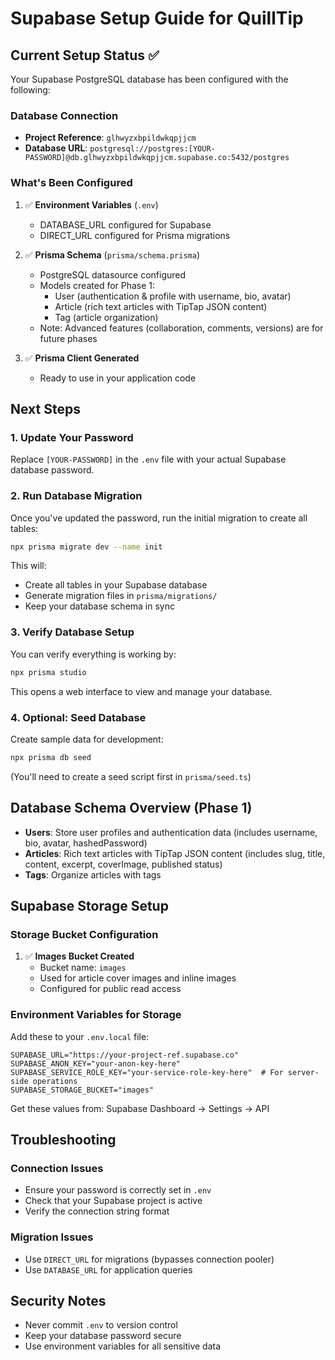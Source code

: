 # Supabase Setup Guide for QuillTip

## Current Setup Status ✅

Your Supabase PostgreSQL database has been configured with the following:

### Database Connection
- **Project Reference**: `glhwyzxbpildwkqpjjcm`
- **Database URL**: `postgresql://postgres:[YOUR-PASSWORD]@db.glhwyzxbpildwkqpjjcm.supabase.co:5432/postgres`

### What's Been Configured

1. ✅ **Environment Variables** (`.env`)
   - DATABASE_URL configured for Supabase
   - DIRECT_URL configured for Prisma migrations

2. ✅ **Prisma Schema** (`prisma/schema.prisma`)
   - PostgreSQL datasource configured
   - Models created for Phase 1:
     - User (authentication & profile with username, bio, avatar)
     - Article (rich text articles with TipTap JSON content)
     - Tag (article organization)
   - Note: Advanced features (collaboration, comments, versions) are for future phases

3. ✅ **Prisma Client Generated**
   - Ready to use in your application code

## Next Steps

### 1. Update Your Password
Replace `[YOUR-PASSWORD]` in the `.env` file with your actual Supabase database password.

### 2. Run Database Migration
Once you've updated the password, run the initial migration to create all tables:

```bash
npx prisma migrate dev --name init
```

This will:
- Create all tables in your Supabase database
- Generate migration files in `prisma/migrations/`
- Keep your database schema in sync

### 3. Verify Database Setup
You can verify everything is working by:

```bash
npx prisma studio
```

This opens a web interface to view and manage your database.

### 4. Optional: Seed Database
Create sample data for development:

```bash
npx prisma db seed
```

(You'll need to create a seed script first in `prisma/seed.ts`)

## Database Schema Overview (Phase 1)

- **Users**: Store user profiles and authentication data (includes username, bio, avatar, hashedPassword)
- **Articles**: Rich text articles with TipTap JSON content (includes slug, title, content, excerpt, coverImage, published status)
- **Tags**: Organize articles with tags

## Supabase Storage Setup

### Storage Bucket Configuration
1. ✅ **Images Bucket Created**
   - Bucket name: `images`
   - Used for article cover images and inline images
   - Configured for public read access

### Environment Variables for Storage
Add these to your `.env.local` file:
```env
SUPABASE_URL="https://your-project-ref.supabase.co"
SUPABASE_ANON_KEY="your-anon-key-here"
SUPABASE_SERVICE_ROLE_KEY="your-service-role-key-here"  # For server-side operations
SUPABASE_STORAGE_BUCKET="images"
```

Get these values from: Supabase Dashboard → Settings → API

## Troubleshooting

### Connection Issues
- Ensure your password is correctly set in `.env`
- Check that your Supabase project is active
- Verify the connection string format

### Migration Issues
- Use `DIRECT_URL` for migrations (bypasses connection pooler)
- Use `DATABASE_URL` for application queries

## Security Notes
- Never commit `.env` to version control
- Keep your database password secure
- Use environment variables for all sensitive data